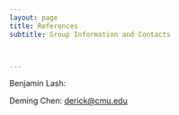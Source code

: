 ```yaml
---
layout: page
title: References
subtitle: Group Information and Contacts



---
```


Benjamin Lash: 

Deming Chen: derick@cmu.edu


